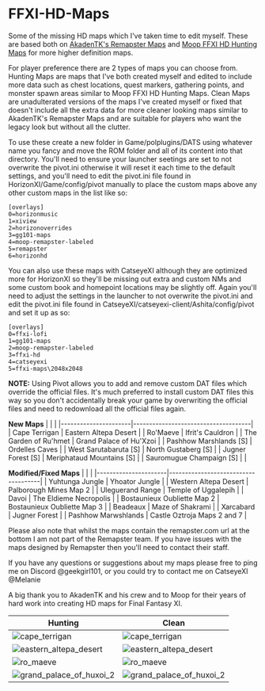 # FFXI-HD-Maps
Some of the missing HD maps which I've taken time to edit myself.  These are based both on [AkadenTK's Remapster Maps](https://github.com/AkadenTK/remapster_maps) and [Moop FFXI HD Hunting Maps](https://github.com/Moop-HorizonXI/FFXI-HD-hunting-maps) for more higher definition maps.

For player preference there are 2 types of maps you can choose from.  Hunting Maps are maps that I've both created myself and edited to include more data such as chest locations, quest markers, gathering points, and monster spawn areas similar to Moop FFXI HD Hunting Maps.  Clean Maps are unadulterated versions of the maps I've created myself or fixed that doesn't include all the extra data for more cleaner looking maps similar to AkadenTK's Remapster Maps and are suitable for players who want the legacy look but without all the clutter.

To use these create a new folder in Game/polplugins/DATS using whatever name you fancy and move the ROM folder and all of its content into that directory.  You'll need to ensure your launcher seetings are set to not overwrite the pivot.ini otherwise it will reset it each time to the default settings, and you'll need to edit the pivot.ini file found in HorizonXI/Game/config/pivot manually to place the custom maps above any other custom maps in the list like so:

	[overlays]
	0=horizonmusic
	1=xiview
	2=horizonoverrides
	3=gg101-maps
	4=moop-remapster-labeled
	5=remapster
	6=horizonhd

You can also use these maps with CatseyeXI although they are optimized more for HorizonXI so they'll be missing out extra and custom NMs and some custom book and homepoint locations may be slightly off.  Again you'll need to adjust the settings in the launcher to not overwrite the pivot.ini and edit the pivot.ini file found in CatseyeXI/catseyexi-client/Ashita/config/pivot and set it up as so:

	[overlays]
	0=ffxi-lofi
	1=gg101-maps
	2=moop-remapster-labeled
	3=ffxi-hd
	4=catseyexi
	5=ffxi-maps\2048x2048

**NOTE:** Using Pivot allows you to add and remove custom DAT files which override the official files.  It's much preferred to install custom DAT files this way so you don't accidentally break your game by overwriting the official files and need to redownload all the official files again.

__New Maps__
|    <!-- -->          |        <!-- -->                     |
|----------------------|-------------------------------------|
| Cape Terrigan | Eastern Altepa Desert |
| Ro'Maeve | Ifrit's Cauldron |
| The Garden of Ru'hmet | Grand Palace of Hu'Xzoi |
| Pashhow Marshlands [S] | Ordelles Caves |
| West Sarutabaruta [S] | North Gustaberg [S] |
| Jugner Forest [S] | Meriphataud Mountains [S] |
| Sauromugue Champaign [S] | |

__Modified/Fixed Maps__
|    <!-- -->          |        <!-- -->                     |
|----------------------|-------------------------------------|
| Yuhtunga Jungle | Yhoator Jungle |
| Western Altepa Desert | Palborough Mines Map 2 | 
| Uleguerand Range | Temple of Uggalepih |
| Davoi | The Eldieme Necropolis |
| Bostaunieux Oubliette Map 2 | Bostaunieux Oubliette Map 3 |
| Beadeaux | Maze of Shakrami |
| Xarcabard | Jugner Forest |
| Pashhow Marwshlands | Castle Oztroja Maps 2 and 7 |

Please also note that whilst the maps contain the remapster.com url at the bottom I am not part of the Remapster team.  If you have issues with the maps designed by Remapster then you'll need to contact their staff.

If you have any questions or suggestions about my maps please free to ping me on Discord @geekgirl101, or you could try to contact me on CatseyeXI @Melanie

A big thank you to AkadenTK and his crew and to Moop for their years of hard work into creating HD maps for Final Fantasy XI.

| Hunting | Clean |
|-----------------------------|------------------------------|
| ![cape_terrigan](https://github.com/user-attachments/assets/f7337b23-76bf-4827-b4ca-affc1a21b509) | ![cape_terrigan](https://github.com/user-attachments/assets/9ef06432-136c-4e2f-b277-873c9241e4d6) |
| ![eastern_altepa_desert](https://github.com/user-attachments/assets/ff0c1800-d45c-409e-833f-8ee297324edb) | ![eastern_altepa_desert](https://github.com/user-attachments/assets/1c39488f-e967-40a8-8782-78bc8ee2a0ea) |
| ![ro_maeve](https://github.com/user-attachments/assets/78454de6-ce65-4352-927d-b3bc72ddb115) | ![ro_maeve](https://github.com/user-attachments/assets/2f89fcd7-7962-4b6a-85b5-b8b9b01aab7c) |
| ![grand_palace_of_huxoi_2](https://github.com/user-attachments/assets/8ab0298e-4502-4231-bdf6-23817f06b755) | ![grand_palace_of_huxoi_2](https://github.com/user-attachments/assets/dacfae8d-d27c-47ef-a3c0-c90123b60663) |
